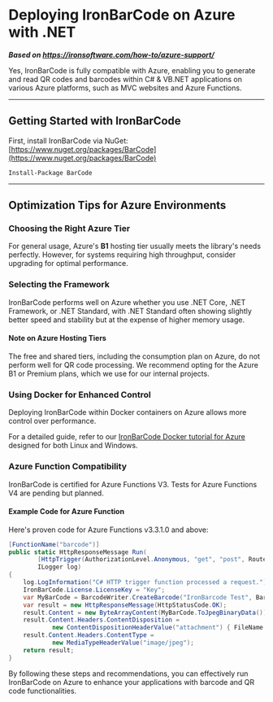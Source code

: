 # Deploying IronBarCode on Azure with .NET

***Based on <https://ironsoftware.com/how-to/azure-support/>***


Yes, IronBarCode is fully compatible with Azure, enabling you to generate and read QR codes and barcodes within C# & VB.NET applications on various Azure platforms, such as MVC websites and Azure Functions.

---

## Getting Started with IronBarCode

First, install IronBarCode via NuGet:
[https://www.nuget.org/packages/BarCode](https://www.nuget.org/packages/BarCode)

```shell
Install-Package BarCode
```

---

## Optimization Tips for Azure Environments

### Choosing the Right Azure Tier

For general usage, Azure's **B1** hosting tier usually meets the library's needs perfectly. However, for systems requiring high throughput, consider upgrading for optimal performance.

### Selecting the Framework

IronBarCode performs well on Azure whether you use .NET Core, .NET Framework, or .NET Standard, with .NET Standard often showing slightly better speed and stability but at the expense of higher memory usage.

#### Note on Azure Hosting Tiers

The free and shared tiers, including the consumption plan on Azure, do not perform well for QR code processing. We recommend opting for the Azure B1 or Premium plans, which we use for our internal projects.

### Using Docker for Enhanced Control

Deploying IronBarCode within Docker containers on Azure allows more control over performance.

For a detailed guide, refer to our [IronBarCode Docker tutorial for Azure](https://ironsoftware.com/csharp/barcode/how-to/docker-linux/) designed for both Linux and Windows.

### Azure Function Compatibility

IronBarCode is certified for Azure Functions V3. Tests for Azure Functions V4 are pending but planned.

#### Example Code for Azure Function

Here's proven code for Azure Functions v3.3.1.0 and above:

```cs
[FunctionName("barcode")]
public static HttpResponseMessage Run(
        [HttpTrigger(AuthorizationLevel.Anonymous, "get", "post", Route = null)] HttpRequest req,
        ILogger log)
{
    log.LogInformation("C# HTTP trigger function processed a request.");
    IronBarCode.License.LicenseKey = "Key";
    var MyBarCode = BarcodeWriter.CreateBarcode("IronBarcode Test", BarcodeEncoding.QRCode);
    var result = new HttpResponseMessage(HttpStatusCode.OK);
    result.Content = new ByteArrayContent(MyBarCode.ToJpegBinaryData());
    result.Content.Headers.ContentDisposition =
            new ContentDispositionHeaderValue("attachment") { FileName = $"{DateTime.Now.ToString("yyyyMMddmm")}.jpg" };
    result.Content.Headers.ContentType =
            new MediaTypeHeaderValue("image/jpeg");
    return result;
}
```

By following these steps and recommendations, you can effectively run IronBarCode on Azure to enhance your applications with barcode and QR code functionalities.
